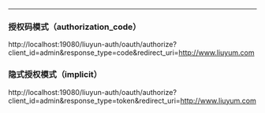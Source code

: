 -----

###  授权码模式（authorization_code）

http://localhost:19080/liuyun-auth/oauth/authorize?client_id=admin&response_type=code&redirect_uri=http://www.liuyum.com

###  隐式授权模式（implicit）

http://localhost:19080/liuyun-auth/oauth/authorize?client_id=admin&response_type=token&redirect_uri=http://www.liuyum.com
